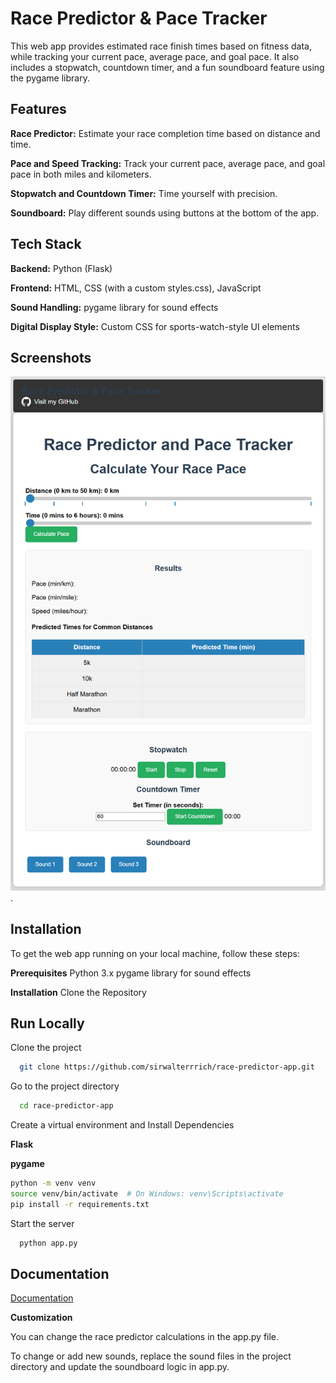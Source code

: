 
# Race Predictor & Pace Tracker

This web app provides estimated race finish times based on fitness data, while tracking your current pace, average pace, and goal pace. It also includes a stopwatch, countdown timer, and a fun soundboard feature using the pygame library.


## Features

**Race Predictor:** Estimate your race completion time based on distance and time.

**Pace and Speed Tracking:** Track your current pace, average pace, and goal pace in both miles and kilometers.

**Stopwatch and Countdown Timer:** Time yourself with precision.

**Soundboard:** Play different sounds using buttons at the bottom of the app.


## Tech Stack

**Backend:** Python (Flask)

**Frontend:** HTML, CSS (with a custom styles.css), JavaScript

**Sound Handling:** pygame library for sound effects

**Digital Display Style:** Custom CSS for sports-watch-style UI elements
## Screenshots


![App Screenshot](https://raw.githubusercontent.com/sirwalterrrich/RunningApps/refs/heads/main/race_predictor_app/app_screenshot.png).

## Installation

To get the web app running on your local machine, follow these steps:

**Prerequisites**
Python 3.x
pygame library for sound effects

**Installation**
Clone the Repository
## Run Locally

Clone the project

```bash
  git clone https://github.com/sirwalterrrich/race-predictor-app.git

```

Go to the project directory

```bash
  cd race-predictor-app
```

Create a virtual environment and Install Dependencies

**Flask**

**pygame**

```bash
python -m venv venv
source venv/bin/activate  # On Windows: venv\Scripts\activate
pip install -r requirements.txt

```

Start the server

```bash
  python app.py
```


## Documentation

[Documentation](https://linktodocumentation)

**Customization**

You can change the race predictor calculations in the app.py file.

To change or add new sounds, replace the sound files in the project directory and update the soundboard logic in app.py.
